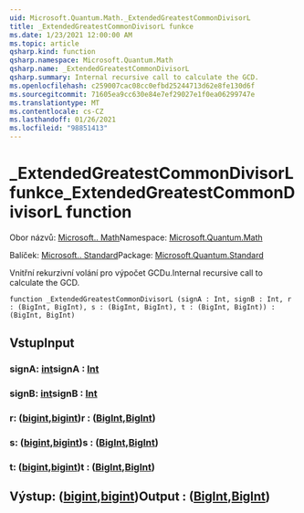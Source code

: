 ```yaml
---
uid: Microsoft.Quantum.Math._ExtendedGreatestCommonDivisorL
title: _ExtendedGreatestCommonDivisorL funkce
ms.date: 1/23/2021 12:00:00 AM
ms.topic: article
qsharp.kind: function
qsharp.namespace: Microsoft.Quantum.Math
qsharp.name: _ExtendedGreatestCommonDivisorL
qsharp.summary: Internal recursive call to calculate the GCD.
ms.openlocfilehash: c259007cac08cc0efbd25244713d62e8fe130d6f
ms.sourcegitcommit: 71605ea9cc630e84e7ef29027e1f0ea06299747e
ms.translationtype: MT
ms.contentlocale: cs-CZ
ms.lasthandoff: 01/26/2021
ms.locfileid: "98851413"
---
```

# <a name="_extendedgreatestcommondivisorl-function"></a><span data-ttu-id="80cbd-102">_ExtendedGreatestCommonDivisorL funkce</span><span class="sxs-lookup"><span data-stu-id="80cbd-102">_ExtendedGreatestCommonDivisorL function</span></span>

<span data-ttu-id="80cbd-103">Obor názvů: [Microsoft.. Math](xref:Microsoft.Quantum.Math)</span><span class="sxs-lookup"><span data-stu-id="80cbd-103">Namespace: [Microsoft.Quantum.Math](xref:Microsoft.Quantum.Math)</span></span>

<span data-ttu-id="80cbd-104">Balíček: [Microsoft.. Standard](https://nuget.org/packages/Microsoft.Quantum.Standard)</span><span class="sxs-lookup"><span data-stu-id="80cbd-104">Package: [Microsoft.Quantum.Standard](https://nuget.org/packages/Microsoft.Quantum.Standard)</span></span>


<span data-ttu-id="80cbd-105">Vnitřní rekurzivní volání pro výpočet GCDu.</span><span class="sxs-lookup"><span data-stu-id="80cbd-105">Internal recursive call to calculate the GCD.</span></span>

```qsharp
function _ExtendedGreatestCommonDivisorL (signA : Int, signB : Int, r : (BigInt, BigInt), s : (BigInt, BigInt), t : (BigInt, BigInt)) : (BigInt, BigInt)
```


## <a name="input"></a><span data-ttu-id="80cbd-106">Vstup</span><span class="sxs-lookup"><span data-stu-id="80cbd-106">Input</span></span>

### <a name="signa--int"></a><span data-ttu-id="80cbd-107">signA: [int](xref:microsoft.quantum.lang-ref.int)</span><span class="sxs-lookup"><span data-stu-id="80cbd-107">signA : [Int](xref:microsoft.quantum.lang-ref.int)</span></span>




### <a name="signb--int"></a><span data-ttu-id="80cbd-108">signB: [int](xref:microsoft.quantum.lang-ref.int)</span><span class="sxs-lookup"><span data-stu-id="80cbd-108">signB : [Int](xref:microsoft.quantum.lang-ref.int)</span></span>




### <a name="r--bigintbigint"></a><span data-ttu-id="80cbd-109">r: ([bigint](xref:microsoft.quantum.lang-ref.bigint),[bigint](xref:microsoft.quantum.lang-ref.bigint))</span><span class="sxs-lookup"><span data-stu-id="80cbd-109">r : ([BigInt](xref:microsoft.quantum.lang-ref.bigint),[BigInt](xref:microsoft.quantum.lang-ref.bigint))</span></span>




### <a name="s--bigintbigint"></a><span data-ttu-id="80cbd-110">s: ([bigint](xref:microsoft.quantum.lang-ref.bigint),[bigint](xref:microsoft.quantum.lang-ref.bigint))</span><span class="sxs-lookup"><span data-stu-id="80cbd-110">s : ([BigInt](xref:microsoft.quantum.lang-ref.bigint),[BigInt](xref:microsoft.quantum.lang-ref.bigint))</span></span>




### <a name="t--bigintbigint"></a><span data-ttu-id="80cbd-111">t: ([bigint](xref:microsoft.quantum.lang-ref.bigint),[bigint](xref:microsoft.quantum.lang-ref.bigint))</span><span class="sxs-lookup"><span data-stu-id="80cbd-111">t : ([BigInt](xref:microsoft.quantum.lang-ref.bigint),[BigInt](xref:microsoft.quantum.lang-ref.bigint))</span></span>





## <a name="output--bigintbigint"></a><span data-ttu-id="80cbd-112">Výstup: ([bigint](xref:microsoft.quantum.lang-ref.bigint),[bigint](xref:microsoft.quantum.lang-ref.bigint))</span><span class="sxs-lookup"><span data-stu-id="80cbd-112">Output : ([BigInt](xref:microsoft.quantum.lang-ref.bigint),[BigInt](xref:microsoft.quantum.lang-ref.bigint))</span></span>

